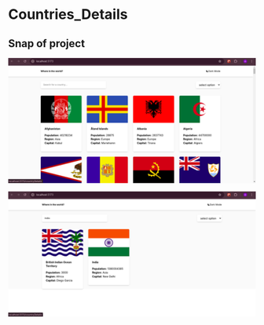 # Countries_Details

## Snap of project

 ![image_1](/public/Screenshot_2.png) 

 ![image_2](/public/Screenshot_1.png) 
